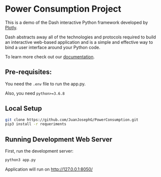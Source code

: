 # Power Consumption Project

This is a demo of the Dash interactive Python framework developed by [Plotly](https://plot.ly/).

Dash abstracts away all of the technologies and protocols required to build an interactive web-based application and is a simple and effective way to bind a user interface around your Python code.

To learn more check out our [documentation](https://plot.ly/dash).


## Pre-requisites:
You need the `.env` file to run the app.py.

Also, you need `python>=3.6.8`


## Local Setup
```bash
git clone https://github.com/JuanJosephG/PowerConsumption.git
pip3 install -r requeriments
```


## Running Development Web Server
First, run the development server:
```bash
python3 app.py
```

Application will run on http://127.0.0.1:8050/